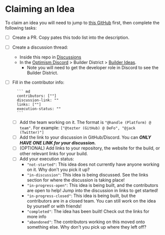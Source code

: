 # Claiming an Idea

To claim an idea you will need to jump to [this GitHub](https://github.com/ethereum-optimism/ecosystem-contributions/tree/main/contributions) first, then complete the following tasks:

- [ ] Create a PR. Copy pates this todo list into the description.
- [ ] Create a discussion thread:
  - Inside this repo in [Discussions](https://github.com/ethereum-optimism/ecosystem-contributions/discussions/categories/builds)
  - In the [Optimism Discord](https://discord.gg/optimism) > Builder District > [Builder Ideas](https://discord.gg/vejYbHWU).
    - Note you will need to get the developer role in Discord to see the Builder District.
- [ ] Fill in the contributor info:

        ``` md
        contributors: [""]
        discussion-link: ""
        links: [""]
        execution-status: ""
        ```

  - [ ] Add the team working on it. The format is `"@handle (Platform) @ team"`.
        For example: `["@tezter (GitHub) @ DeFo", "@jack (Twitter)"]`
  - [ ] Add the link to your discussion in GitHub/Discord. You can _**ONLY HAVE ONE LINK for your discussion.**_
  - [ ] (OPTIONAL) Add links to your repository, the website for the build, or other relevant links for your build.
  - [ ] Add your execution status:
    - `"not-started"`: This idea does not currently have anyone working on it. Why don't you pick it up?
    - `"in-discussion"`: This idea is being discussed. See the links section for where the discussion is taking place!
    - `"in-progress-open"`: This idea is being built, and the contributors are open to help! Jump into the discussion in links to get started!
    - `"in-progress-closed"`: This idea is being built, but the contributors are in a closed team. You can still work on the idea by yourself or with friends!
    - `"completed"`: The idea has been built! Check out the links for more info
    - `"abandoned"`: The contributors working on this moved onto something else. Why don't you pick up where they left off?
